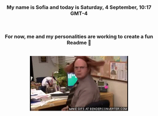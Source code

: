 


<div align="center">
<h3 >My name is Sofia and today is Saturday, 4 September, 10:17 GMT-4</h3><br>
<h3 >For now, me and my personalities are working to create a fun Readme 👋
</h3><br>
<img src='img/dwight.gif' alt='working...'/>
</div>
